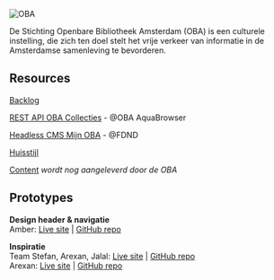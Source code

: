 ![OBA](https://user-images.githubusercontent.com/1061632/191293310-64f64c1f-8b5a-42a3-8181-d0fb240ebc56.png)

De Stichting Openbare Bibliotheek Amsterdam (OBA) is een culturele instelling, die zich ten doel stelt het vrije verkeer van informatie in de Amsterdamse samenleving te bevorderen.

## Resources

[Backlog](https://github.com/orgs/fdnd-agency/projects/5)

<!--[Sprintplanning Miro Board](https://miro.com/app/board/uXjVPhXSEp0=/?share_link_id=432571571374)-->

[REST API OBA Collecties](https://zoeken.oba.nl/api/v1/) - @OBA AquaBrowser

[Headless CMS Mijn OBA](https://app.hygraph.com/0f903a52d2c94cca9cdbf6a7d9c48a0c/master) - @FDND 

[Huisstijl](https://github.com/fdnd-agency/oba/blob/main/OBA%20Styleguide%202019.pdf)

[Content]() _wordt nog aangeleverd door de OBA_

## Prototypes
**Design header & navigatie**  
Amber: [Live site](https://amberhva.github.io/fix-the-flow-interactive-website) | [GitHub repo](https://github.com/Amberhva/fix-the-flow-interactive-website)  

**Inspiratie**  
Team Stefan, Arexan, Jalal: [Live site](https://uninterested-shirt-seal.cyclic.app/) | [GitHub repo](https://github.com/Stefan-Espant/performance-matters-oba)  
Arexan: [Live site](https://arexank.github.io/OBA-interactive-website/) | [GitHub repo](https://arexank.github.io/OBA-interactive-website/)  
